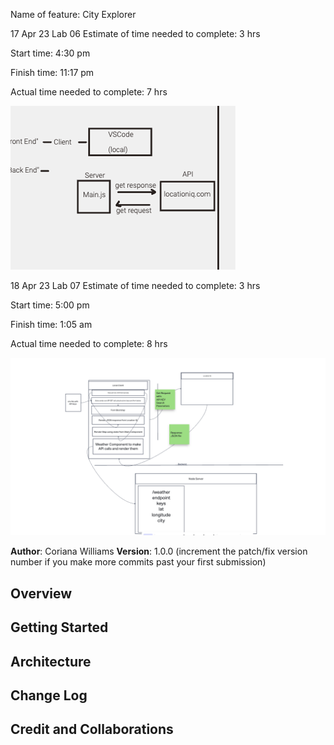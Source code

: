 Name of feature: City Explorer

17 Apr 23 Lab 06
Estimate of time needed to complete: 3 hrs

Start time: 4:30 pm

Finish time: 11:17 pm

Actual time needed to complete: 7 hrs

![Data Flow](whiteboard.png)

18 Apr 23 Lab 07
Estimate of time needed to complete: 3 hrs

Start time: 5:00 pm

Finish time: 1:05 am

Actual time needed to complete: 8 hrs

![Data Flow](image.png)

**Author**: Coriana Williams
**Version**: 1.0.0 (increment the patch/fix version number if you make more commits past your first submission)

## Overview
<!-- Provide a high level overview of what this application is and why you are building it, beyond the fact that it's an assignment for this class. (i.e. What's your problem domain?) -->

## Getting Started
<!-- What are the steps that a user must take in order to build this app on their own machine and get it running? -->

## Architecture
<!-- Provide a detailed description of the application design. What technologies (languages, libraries, etc) you're using, and any other relevant design information. -->

## Change Log
<!-- Use this area to document the iterative changes made to your application as each feature is successfully implemented. Use time stamps. Here's an example:

01-01-2001 4:59pm - Application now has a fully-functional express server, with a GET route for the location resource. -->

## Credit and Collaborations